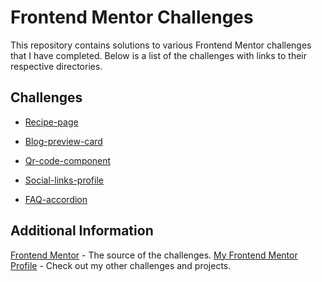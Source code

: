 # Frontend Mentor Challenges

This repository contains solutions to various Frontend Mentor challenges that I have completed. Below is a list of the challenges with links to their respective directories.

## Challenges

- [Recipe-page](./Recipe-page)  

- [Blog-preview-card](./Blog-preview-card)  

- [Qr-code-component](./Qr-code-component)

- [Social-links-profile](./Social-links-profile)

- [FAQ-accordion](./Faq-accordion)

## Additional Information

[Frontend Mentor](https://www.frontendmentor.io) - The source of the challenges.
[My Frontend Mentor Profile](https://www.frontendmentor.io/profile/Limnosa) - Check out my other challenges and projects.
